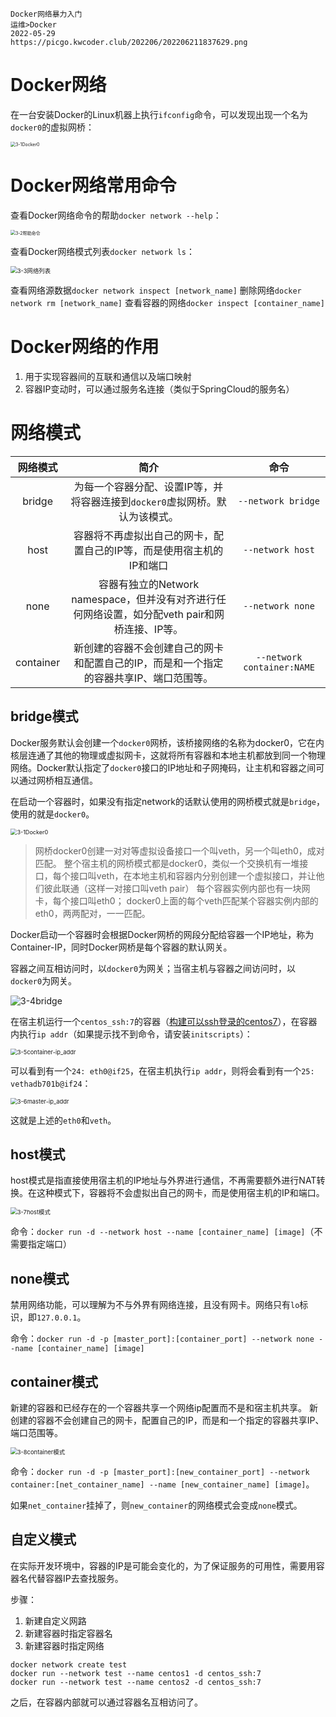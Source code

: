 ```text
Docker网络暴力入门
运维>Docker
2022-05-29
https://picgo.kwcoder.club/202206/202206211837629.png
```





# Docker网络

在一台安装Docker的Linux机器上执行`ifconfig`命令，可以发现出现一个名为`docker0`的虚拟网桥：

<img src="https://picgo.kwcoder.club/202206/202206211846199.png" alt="3-1Docker0" style="zoom:50%;" />

# Docker网络常用命令

查看Docker网络命令的帮助`docker network --help`：

<img src="https://picgo.kwcoder.club/202206/202206211847582.png" alt="3-2帮助命令" style="zoom:50%;" />

查看Docker网络模式列表`docker network ls`：

<img src="https://picgo.kwcoder.club/202206/202206211847190.png" alt="3-3网络列表" style="zoom: 67%;" />

查看网络源数据`docker network inspect [network_name]`
删除网络`docker network rm [network_name]`
查看容器的网络`docker inspect [container_name]`

# Docker网络的作用

1. 用于实现容器间的互联和通信以及端口映射
2. 容器IP变动时，可以通过服务名连接（类似于SpringCloud的服务名）

# 网络模式

| 网络模式  |                             简介                             |            命令            |
| :-------: | :----------------------------------------------------------: | :------------------------: |
|  bridge   | 为每一个容器分配、设置IP等，并将容器连接到`docker0`虚拟网桥。默认为该模式。 |     `--network bridge`     |
|   host    | 容器将不再虚拟出自己的网卡，配置自己的IP等，而是使用宿主机的IP和端口 |      `--network host`      |
|   none    | 容器有独立的Network namespace，但并没有对齐进行任何网络设置，如分配veth pair和网桥连接、IP等。 |      `--network none`      |
| container | 新创建的容器不会创建自己的网卡和配置自己的IP，而是和一个指定的容器共享IP、端口范围等。 | `--network container:NAME` |

## bridge模式

Docker服务默认会创建一个`docker0`网桥，该桥接网络的名称为docker0，它在内核层连通了其他的物理或虚拟网卡，这就将所有容器和本地主机都放到同一个物理网络。Docker默认指定了`docker0`接口的IP地址和子网掩码，让主机和容器之间可以通过网桥相互通信。

在启动一个容器时，如果没有指定network的话默认使用的网桥模式就是`bridge`，使用的就是`docker0`。

<img src="https://picgo.kwcoder.club/202206/202206211846199.png" alt="3-1Docker0" style="zoom:65%;" />

> 网桥docker0创建一对对等虚拟设备接口一个叫veth，另一个叫eth0，成对匹配。 
> 整个宿主机的网桥模式都是docker0，类似一个交换机有一堆接口，每个接口叫veth，在本地主机和容器内分别创建一个虚拟接口，并让他们彼此联通（这样一对接口叫veth pair）
> 每个容器实例内部也有一块网卡，每个接口叫eth0； 
> docker0上面的每个veth匹配某个容器实例内部的eth0，两两配对，一一匹配。

Docker启动一个容器时会根据Docker网桥的网段分配给容器一个IP地址，称为Container-IP，同时Docker网桥是每个容器的默认网关。

容器之间互相访问时，以`docker0`为网关；当宿主机与容器之间访问时，以`docker0`为网关。

![3-4bridge](https://picgo.kwcoder.club/202206/202206211848174.png)

在宿主机运行一个`centos_ssh:7`的容器（<a href="/p/20220507/#%E6%9E%84%E5%BB%BA%E5%8F%AF%E4%BB%A5ssh%E7%99%BB%E5%BD%95%E7%9A%84centos7" target="_blank">构建可以ssh登录的centos7</a>），在容器内执行`ip addr`（如果提示找不到命令，请安装`initscripts`）：

<img src="https://picgo.kwcoder.club/202206/202206211849775.png" alt="3-5container-ip_addr" style="zoom:67%;" />

可以看到有一个`24: eth0@if25`，在宿主机执行`ip addr`，则将会看到有一个`25: vethadb701b@if24`：

<img src="https://picgo.kwcoder.club/202206/202206211849960.png" alt="3-6master-ip_addr" style="zoom:67%;" />

这就是上述的`eth0`和`veth`。

## host模式

host模式是指直接使用宿主机的IP地址与外界进行通信，不再需要额外进行NAT转换。在这种模式下，容器将不会虚拟出自己的网卡，而是使用宿主机的IP和端口。

<img src="https://picgo.kwcoder.club/202206/202206211849704.png" alt="3-7host模式" style="zoom:67%;" />

命令：`docker run -d --network host --name [container_name] [image]`（不需要指定端口）

## none模式

禁用网络功能，可以理解为不与外界有网络连接，且没有网卡。网络只有`lo`标识，即`127.0.0.1`。

命令：`docker run -d -p [master_port]:[container_port] --network none --name [container_name] [image]`

## container模式

新建的容器和已经存在的一个容器共享一个网络ip配置而不是和宿主机共享。
新创建的容器不会创建自己的网卡，配置自己的IP，而是和一个指定的容器共享IP、端口范围等。

<img src="https://picgo.kwcoder.club/202206/202206211850228.png" alt="3-8container模式" style="zoom:67%;" />

命令：`docker run -d -p [master_port]:[new_container_port] --network container:[net_container_name] --name [new_container_name] [image]`。

如果`net_container`挂掉了，则`new_container`的网络模式会变成`none`模式。

## 自定义模式

在实际开发环境中，容器的IP是可能会变化的，为了保证服务的可用性，需要用容器名代替容器IP去查找服务。

步骤：

1. 新建自定义网路
2. 新建容器时指定容器名
3. 新建容器时指定网络

```shell
docker network create test
docker run --network test --name centos1 -d centos_ssh:7
docker run --network test --name centos2 -d centos_ssh:7
```

之后，在容器内部就可以通过容器名互相访问了。



